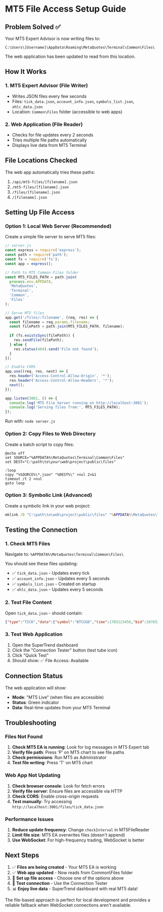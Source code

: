 # MT5 File Access Setup Guide

## Problem Solved ✅

Your MT5 Expert Advisor is now writing files to:
```
C:\Users\[Username]\AppData\Roaming\MetaQuotes\Terminal\Common\Files\
```

The web application has been updated to read from this location.

## How It Works

### 1. MT5 Expert Advisor (File Writer)
- Writes JSON files every few seconds
- Files: `tick_data.json`, `account_info.json`, `symbols_list.json`, `ohlc_data.json`
- Location: `Common\Files` folder (accessible to web apps)

### 2. Web Application (File Reader)
- Checks for file updates every 2 seconds
- Tries multiple file paths automatically
- Displays live data from MT5 Terminal

## File Locations Checked

The web app automatically tries these paths:
1. `/api/mt5-files/[filename].json`
2. `/mt5-files/[filename].json` 
3. `/files/[filename].json`
4. `/[filename].json`

## Setting Up File Access

### Option 1: Local Web Server (Recommended)

Create a simple file server to serve MT5 files:

```javascript
// server.js
const express = require('express');
const path = require('path');
const fs = require('fs');
const app = express();

// Path to MT5 Common Files folder
const MT5_FILES_PATH = path.join(
  process.env.APPDATA, 
  'MetaQuotes', 
  'Terminal', 
  'Common', 
  'Files'
);

// Serve MT5 files
app.get('/files/:filename', (req, res) => {
  const filename = req.params.filename;
  const filePath = path.join(MT5_FILES_PATH, filename);
  
  if (fs.existsSync(filePath)) {
    res.sendFile(filePath);
  } else {
    res.status(404).send('File not found');
  }
});

// Enable CORS
app.use((req, res, next) => {
  res.header('Access-Control-Allow-Origin', '*');
  res.header('Access-Control-Allow-Headers', '*');
  next();
});

app.listen(3001, () => {
  console.log('MT5 File Server running on http://localhost:3001');
  console.log('Serving files from:', MT5_FILES_PATH);
});
```

Run with: `node server.js`

### Option 2: Copy Files to Web Directory

Create a batch script to copy files:

```batch
@echo off
set SOURCE="%APPDATA%\MetaQuotes\Terminal\Common\Files"
set DEST="C:\path\to\your\web\project\public\files"

:loop
copy "%SOURCE%\*.json" "%DEST%\" >nul 2>&1
timeout /t 2 >nul
goto loop
```

### Option 3: Symbolic Link (Advanced)

Create a symbolic link in your web project:

```cmd
mklink /D "C:\path\to\web\project\public\files" "%APPDATA%\MetaQuotes\Terminal\Common\Files"
```

## Testing the Connection

### 1. Check MT5 Files
Navigate to: `%APPDATA%\MetaQuotes\Terminal\Common\Files\`

You should see these files updating:
- ✅ `tick_data.json` - Updates every tick
- ✅ `account_info.json` - Updates every 5 seconds  
- ✅ `symbols_list.json` - Created on startup
- ✅ `ohlc_data.json` - Updates every 5 seconds

### 2. Test File Content
Open `tick_data.json` - should contain:
```json
{"type":"TICK","data":{"symbol":"BTCUSD","time":1703123456,"bid":107652.56,"ask":107677.95,"last":107665.25,"volume":100,"flags":0}}
```

### 3. Test Web Application
1. Open the SuperTrend dashboard
2. Click the "Connection Tester" button (test tube icon)
3. Click "Quick Test"
4. Should show: ✅ File Access: Available

## Connection Status

The web application will show:
- **Mode**: "MT5 Live" (when files are accessible)
- **Status**: Green indicator
- **Data**: Real-time updates from your MT5 Terminal

## Troubleshooting

### Files Not Found
1. **Check MT5 EA is running**: Look for log messages in MT5 Expert tab
2. **Verify file path**: Press 'P' on MT5 chart to see file paths
3. **Check permissions**: Run MT5 as Administrator
4. **Test file writing**: Press 'T' on MT5 chart

### Web App Not Updating
1. **Check browser console**: Look for fetch errors
2. **Verify file server**: Ensure files are accessible via HTTP
3. **Check CORS**: Enable cross-origin requests
4. **Test manually**: Try accessing `http://localhost:3001/files/tick_data.json`

### Performance Issues
1. **Reduce update frequency**: Change `checkInterval` in MT5FileReader
2. **Limit file size**: MT5 EA overwrites files (doesn't append)
3. **Use WebSocket**: For high-frequency trading, WebSocket is better

## Next Steps

1. ✅ **Files are being created** - Your MT5 EA is working
2. ✅ **Web app updated** - Now reads from Common\Files folder  
3. 🔄 **Set up file access** - Choose one of the options above
4. 🎯 **Test connection** - Use the Connection Tester
5. 📊 **Enjoy live data** - SuperTrend dashboard with real MT5 data!

The file-based approach is perfect for local development and provides a reliable fallback when WebSocket connections aren't available.